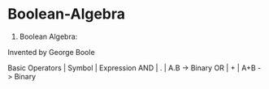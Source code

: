 # Boolean-Algebra

1. Boolean Algebra:

Invented by George Boole

Basic Operators   |   Symbol    |   Expression
    AND           |     .       |      A.B        -> Binary
    OR            |     +       |      A+B        -> Binary
    
